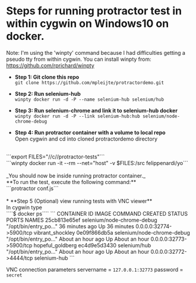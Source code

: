 # Steps for running protractor test in within cygwin on Windows10 on docker. 

Note: I'm using the 'winpty' command because I had difficulties getting a pseudo tty from within cygwin. 
You can install winpty from: https://github.com/rprichard/winpty



* **Step 1: Git clone this repo**<br />
```git clone https://github.com/mpleijte/protractordemo.git```

* **Step 2: Run selenium-hub**<br />
```winpty docker run -d -P --name selenium-hub selenium/hub```


* **Step 3: Run selenium-chrome and link it to selenium-hub docker**<br />
```winpty docker run -d -P --link selenium-hub:hub selenium/node-chrome-debug```


* **Step 4: Run protractor container with a volume to local repo**<br />
Open cygwin and cd into cloned protractordemo directory
<br />
```export FILES="//c/<directory-path-to-mpleijte/protractordemo>/protractor-tests"```
<br />
```winpty docker run -it --rm --net="host" -v $FILES:/src felippenardi/yo```
<br /><br />
_You should now be inside running protractor container._ 
<br />**To run the test, execute the following command:** <br />
```protractor conf.js```
<br />
<br />
* **Step 5 (Optional) view running tests with VNC viewer**
<br /> In cygwin type
<br />
````$ docker ps````
```
CONTAINER ID        IMAGE                        COMMAND                  CREATED             STATUS              PORTS                     NAMES
25cb813e65ef        selenium/node-chrome-debug   "/opt/bin/entry_po..."   36 minutes ago      Up 36 minutes       0.0.0.0:32774->5900/tcp   vibrant_shockley
0e09f866db5a        selenium/node-chrome-debug   "/opt/bin/entry_po..."   About an hour ago   Up About an hour    0.0.0.0:32773->5900/tcp   hopeful_goldberg
ec4d9e5d3430        selenium/hub                 "/opt/bin/entry_po..."   About an hour ago   Up About an hour    0.0.0.0:32772->4444/tcp   selenium-hub
```

VNC connection parameters
servername = ```127.0.0.1:32773```
password = ```secret```


